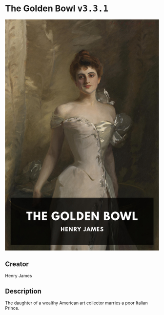 
# The Golden Bowl <kbd>v3.3.1</kbd>

<center>
  <img src="./cover-1024.jpg"/>
</center>

## Creator
Henry James

## Description
The daughter of a wealthy American art collector marries a poor Italian Prince.
